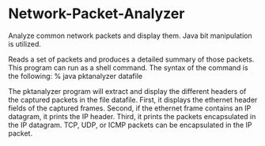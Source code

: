 # Network-Packet-Analyzer
Analyze common network packets and display them. Java bit manipulation is utilized.

Reads a set of packets and produces a detailed summary of those packets. This program can run as a shell command. The syntax of the command is the following:
% java pktanalyzer datafile

The pktanalyzer program will extract and display the different headers of the captured packets in the file datafile. First, it displays the ethernet header fields of the captured frames. Second, if the ethernet frame contains an IP datagram, it prints the IP header. Third, it prints the packets encapsulated in the IP datagram. TCP, UDP, or ICMP packets can be encapsulated in the IP packet. 
